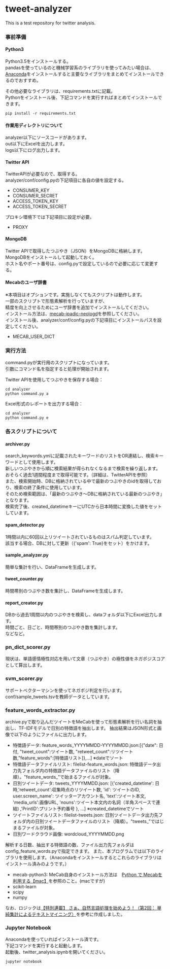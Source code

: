 # tweet-analyzer
This is a test repository for twitter analysis.

### 事前準備

#### Python3
Python3.5をインストールする。  
pandasを使っているのと機械学習系のライブラリを使ってみたい場合は、  
[Anaconda](https://www.continuum.io/downloads)をインストールすると主要なライブラリをまとめてインストールできるのでおすすめ。  

その他必要なライブラリは、requirements.txtに記載。  
Pythonをインストール後、下記コマンドを実行すればまとめてインストールできます。  
```
pip install -r requirements.txt
```

#### 作業用ディレクトリについて
analyzer以下にソースコードがあります。   
out以下にExcelを出力します。  
logs以下にログ出力します。  

#### Twitter API
TwitterAPIが必要なので、取得する。  
analyzer/conf/config.pyの下記項目に各自の値を設定する。    
* CONSUMER_KEY
* CONSUMER_SECRET
* ACCESS_TOKEN_KEY
* ACCESS_TOKEN_SECRET

プロキシ環境下では下記項目に設定が必要。
* PROXY

#### MongoDB
Twitter APIで取得したつぶやき（JSON）をMongoDBに格納します。  
MongoDBをインストールして起動しておく。  
ホスト名やポート番号は、config.pyで設定しているので必要に応じて変更する。  

#### Mecabのユーザ辞書
※本項目はオプションです。実施しなくてもスクリプトは動作します。  
一部のスクリプトで形態素解析を行っていますが、  
精度を向上させるためにユーザ辞書を追加でインストールしてください。  
インストール方法は、[mecab-ipadic-neologd](https://github.com/neologd/mecab-ipadic-neologd/blob/master/README.ja.md)を参照してください。  
インストール後、analyzer/conf/config.pyの下記項目にインストールパスを設定してください。  
* MECAB_USER_DICT

### 実行方法
command.pyが実行用のスクリプトになっています。  
引数にコマンド名を指定すると処理が開始されます。  

Twitter APIを使用してつぶやきを保存する場合：  
```
cd analyzer  
python command.py a  
```

Excel形式のレポートを出力する場合：  
```
cd analyzer  
python command.py e  
```

### 各スクリプトについて

#### archiver.py
search_keywords.ymlに記載されたキーワードのリストをOR連結し、検索キーワードとして使用します。  
新しいつぶやきから順に検索結果が得られなくなるまで検索を繰り返します。  
おそらく過去1週間程度まで取得可能です。（詳細は、TwitterAPIを参照）  
また、検索開始時、DBに格納されている中で最新のつぶやきのidを取得しており、検索の終了条件に使用しています。  
そのため検索範囲は、「最新のつぶやき〜DBに格納されている最新のつぶやき」となります。  
検索完了後、created_datetimeキーにUTCから日本時間に変換した値をセットしています。  

#### spam_detector.py
1時間以内に60回以上リツイートされているものはスパム判定しています。  
該当する場合、DBに対して更新（{'spam': True}をセット）をかけます。

#### sample_analyzer.py
簡単な集計を行い、DataFrameを生成します。

#### tweet_counter.py
時間帯別のつぶやき数を集計し、DataFrameを生成します。

#### report_creator.py
DBから過去1周間以内のつぶやきを検索し、dataフォルダ以下にExcel出力します。  
時間ごと、日ごと、時間帯別のつぶやき数を集計します。  
などなど。  

### pn_dict_scorer.py
現状は、単語感情極性対応を用いて文章（つぶやき）の極性値をネガポジスコアとして算出します。  

### svm_scorer.py
サポートベクターマシンを使ってネガポジ判定を行います。  
conf/sample_tweets.tsvを教師データとしています。  

### feature_words_extractor.py
archive.pyで取り込んだツイートをMeCabを使って形態素解析を行い名詞を抽出し、TF-IDFモデルで日別の特徴語を抽出します。
抽出結果はJSON形式と画像で以下のようにファイルに出力します。

* 特徴語データ:
feature_words_YYYYMMDD-YYYYMMDD.json:[{"date": 日付, "tweet_count":ツイート数, "retweet_count":リツイート数,"feature_words":[特徴語リスト]},...] ※dateでソート
* 特徴語データファイルリスト:
filelist-feature_words.json: 特徴語データ出力先フォルダ内の特徴語データファイルのリスト（降順）。"feature_words_"で始まるファイルが対象。
* 日別ツイートデータ:
tweets_YYYYMMDD.json:  [{'created_datetime': 日時,'retweet_count':収集時点のリツイート数, 'id': ツイートのID, user.screen_name': ツイッターアカウント名, 'text':ツイート本文, 'media_urls':画像URL, 'nouns':ツイート本文内の名詞（半角スペースで連結) ,'PrintID':プリント予約番号 }, ...] ※created_datetimeでソート
* ツイートファイルリスト:
filelist-tweets.json: 日別ツイートデータ出力先フォルダ内の日別ツイートデータファイルのリスト（降順）。"tweets_"ではじまるファイルが対象。
* 日別ワードクラウド画像:
wordcloud_YYYYMMDD.png

解析する日数、抽出する特徴語の数、ファイル出力先フォルダはconfig_feature_words.pyで指定できます。
また、本プログラムでは以下のライブラリを使用します。（Anacondaをインストールするとこれらのライブラリはインストール済みのようです。）

* mecab-python3: MeCab自身のインストール方法は　[Python で Mecabを利用する【mac】](http://inner2.hatenablog.com/entry/2015/01/08/230447 "Python で Mecabを利用する【mac】")を参照のこと。(macですが)
* scikit-learn
* scipy
* numpy

なお、ロジックは[【特別連載】 さぁ、自然言語処理を始めよう！（第2回： 単純集計によるテキストマイニング）](https://datumstudio.jp/backstage/643 "単純集計によるテキストマイニング")を参考に作成しました。

### Jupyter Notebook
Anacondaを使っていればインストール済です。  
下記コマンドを実行すると起動します。  
起動後、twitter_analysis.ipynbを開いてください。  
```
jupyter notebook
```
